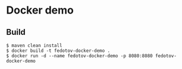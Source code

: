 # Docker demo

## Build

`$ maven clean install`\
`$ docker build -t fedotov-docker-demo .`\
`$ docker run -d --name fedotov-docker-demo -p 8080:8080 fedotov-docker-demo`


